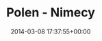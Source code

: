 ---
title:		"Polen - Nimecy"
type:		"photos"
mediatype:		"upload"
location:		"Ahlbeck, German - Polish border"
date:		"2014-03-08 17:37:55+00:00"
album:		"city"
filename:		"border.md"
series:		"abstract"
cl_public_id:		"city/border"
cl_version:		1497000213
format:		"tiff"
bytes:		3179564
width:		961
height:		1440
colours:
- "#666C77"
- "#395B79"
- "#626D74"
- "#465E7B"
- "#67605D"
- "#46464C"
- "#666064"
- "#42484B"
- "#74A3C1"
exposure_mode:		"Auto"
program:		"Aperture-priority AE"
aperture:		"2.8"
focal_length:		"50.0 mm"
iso:		"200"
shutter_speed:		"1/1000"
metering:		"Multi-segment"
flash:		"Off, Did not fire"
white_balance:		"Custom"
colour_temp:		"5400"
has_crop:		"true"
orientation:		"Horizontal (normal)"
camera_model:		"NIKON D800"
lens_info:		"0mm f/0"
artist:		"No artist info"
x_resolution:		"300"
y_resolution:		"300"
---